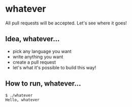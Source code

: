 whatever
========

All pull requests will be accepted. Let's see where it goes!

## Idea, whatever...

* pick any language you want
* write anything you want
* create a pull request
* let's what it's possible to build this way!

## How to run, whatever...

```sh
$ ./whatever
Hello, whatever
```
